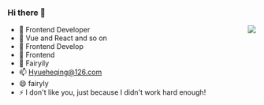 ### Hi there 👋

<img align="right" src="https://github-readme-stats.vercel.app/api?username=fairyly&show_icons=true&icon_color=0366d6&text_color=24292e&bg_color=ffffff&hide_title=true" />

<!--
**fairyly/fairyly** is a ✨ _special_ ✨ repository because its `README.md` (this file) appears on your GitHub profile.


Here are some ideas to get you started:
-->

- 🔭 Frontend Developer
- 🌱 Vue and React and so on
- 👯 Frontend Develop
- 🤔 Frontend
- 💬 Fairyily 
- 📫 Hyueheqing@126.com
- 😄 fairyly
- ⚡ I don't like you, just because I didn't work hard enough!

